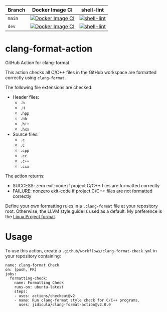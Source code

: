 | Branch | Docker Image CI | shell-lint |
|--------|-----------------|------------|
| `main`   | [![Docker Image CI](https://github.com/jidicula/clang-format-action/workflows/Docker%20Image%20CI/badge.svg?branch=main)](https://github.com/jidicula/clang-format-action/actions?query=workflow%3A%22Docker+Image+CI%22+branch%3Amain) | [![shell-lint](https://github.com/jidicula/clang-format-action/workflows/shell-lint/badge.svg?branch=main)](https://github.com/jidicula/clang-format-action/actions?query=workflow%3Ashell-lint+branch%3Amain) |
| `dev`    | [![Docker Image CI](https://github.com/jidicula/clang-format-action/workflows/Docker%20Image%20CI/badge.svg?branch=dev)](https://github.com/jidicula/clang-format-action/actions?query=workflow%3A%22Docker+Image+CI%22+branch%3Adev) | [![shell-lint](https://github.com/jidicula/clang-format-action/workflows/shell-lint/badge.svg?branch=dev)](https://github.com/jidicula/clang-format-action/actions?query=workflow%3Ashell-lint+branch%3Adev) |

# clang-format-action
GitHub Action for clang-format

This action checks all C/C++ files in the GitHub workspace are formatted correctly using `clang-format`.

The following file extensions are checked:
* Header files:
  * `.h`
  * `.H`
  * `.hpp`
  * `.hh`
  * `.h++`
  * `.hxx `
* Source files:
  * `.c`
  * `.C`
  * `.cpp`
  * `.cc`
  * `.c++`
  * `.cxx`

The action returns:

* SUCCESS: zero exit-code if project C/C++ files are formatted correctly
* FAILURE: nonzero exit-code if project C/C++ files are not formatted correctly

Define your own formatting rules in a `.clang-format` file at your repository root. Otherwise, the LLVM style guide is used as a default. My preference is the [Linux Project format](https://github.com/torvalds/linux/blob/master/.clang-format).

# Usage

To use this action, create a `.github/workflows/clang-format-check.yml` in your repository containing:

```
name: clang-format Check
on: [push, PR]
jobs:
  formatting-check:
    name: Formatting Check
    runs-on: ubuntu-latest
    steps:
    - uses: actions/checkout@v2
    - name: Run clang-format style check for C/C++ programs.
      uses: jidicula/clang-format-action@v2.0.0
```
